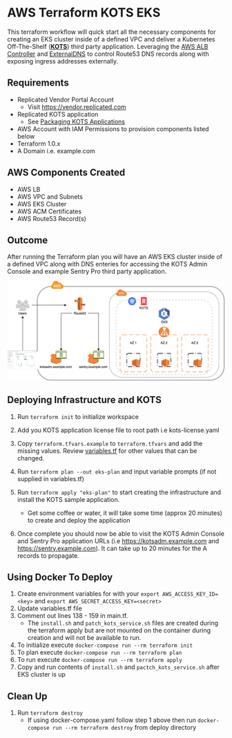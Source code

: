 # AWS Terraform KOTS EKS

This terraform workflow will quick start all the necessary components for creating an EKS cluster inside of a defined VPC and deliver a Kubernetes Off-The-Shelf ([**KOTS**](https://kots.io)) third party application. Leveraging the [AWS ALB Controller](https://github.com/kubernetes-sigs/external-dns/blob/master/docs/tutorials/aws.md) and [ExternalDNS](https://github.com/kubernetes-sigs/external-dns) to control Route53 DNS records along with exposing ingress addresses externally.

## Requirements
- Replicated Vendor Portal Account
  - Visit https://vendor.replicated.com
- Replicated KOTS application
  - See [Packaging KOTS Applications](https://kots.io/vendor/packaging/packaging-an-app/)
- AWS Account with IAM Permissions to provision components listed below
- Terraform 1.0.x
- A Domain i.e. example.com 

## AWS Components Created
- AWS LB
- AWS VPC and Subnets
- AWS EKS Cluster
- AWS ACM Certificates
- AWS Route53 Record(s)

## Outcome
After running the Terraform plan you will have an AWS EKS cluster inside of a defined VPC along with DNS enteries for accessing the KOTS Admin Console and example Sentry Pro third party application.


![KOTS EKS](/terraform-kots-eks-tf-1.x/images/terraform-kots-eks.png)

## Deploying Infrastructure and KOTS
1. Run `terraform init` to initialize workspace
2. Add you KOTS application license file to root path i.e kots-license.yaml
3. Copy `terraform.tfvars.example` to `terraform.tfvars` and add the missing values.  Review [variables.tf](/variables.tf) for other values that can be changed.
4. Run `terraform plan --out eks-plan` and input variable prompts (if not supplied in variables.tf)
5. Run `terraform apply "eks-plan"` to start creating the infrastructure and install the KOTS sample application.
    - Get some coffee or water, it will take some time (approx 20 minutes) to create and deploy the application

6. Once complete you should now be able to visit the KOTS Admin Console and Sentry Pro application URLs (i.e https://kotsadm.example.com and https://sentry.example.com). It can take up to 20 minutes for the A records to propagate.

## Using Docker To Deploy
1. Create environment variables for with your `export AWS_ACCESS_KEY_ID=<key>` and `export AWS_SECRET_ACCESS_KEY=<secret>`
1. Update variables.tf file
1. Comment out lines 138 - 159 in main.tf. 
    - The `install.sh` and `patch_kots_service.sh` files are created during the terraform apply but are not mounted on the container during creation and will not be available to run.
1. To initialize execute `docker-compose run --rm terraform init`
1. To plan execute `docker-compose run --rm terraform plan`
1. To run execute `docker-compose run --rm terraform apply`
1. Copy and run contents of `install.sh` and `pactch_kots_service.sh` after EKS cluster is up

## Clean Up
1. Run `terraform destroy`
    - If using docker-compose.yaml follow step 1 above then run `docker-compose run --rm terraform destroy` from deploy directory
